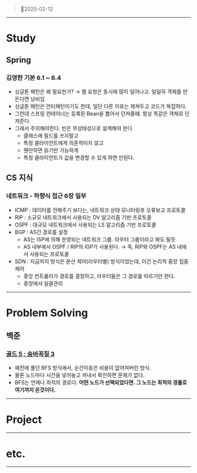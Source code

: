 > 🍲2025-02-12
> 

---

# Study

## Spring

### 김영한 기본 6.1 ~ 6.4

- 싱글톤 패턴은 왜 필요한가? → 웹 요청은 동시에 많이 일어나고. 일일히 객체를 만든다면 낭비임
- 싱글톤 패턴은 안티패턴이기도 한데, 일단 다른 이유는 제쳐두고 코드가 복잡하다.
- 그런데 스프링 컨테이너는 등록된 Bean을 뽑아서 던져줄떄. 항상 똑같은 객체로 던져준다.
- 그래서 주의해야한다. 빈은 무상태성으로 설계해야 한다.
    - 클래스에 필드를 쓰지말고
    - 특정 클라이언트에게 의존적이지 않고
    - 웬만하면 읽기만 가능하게
    - 특정 클라이언트가 값을 변경할 수 있게 하면 안된다.

## CS 지식

### 네트워크 - 하향식 접근 6장 일부

- ICMP : 데이터를 전해주기 보다는, 네트워크 상태 모니터링후 오류보고 프로토콜
- RIP : 소규모 네트워크에서 사용되는 DV 알고리즘 기반 프로토콜
- OSPF : 대규모 네트워크에서 사용되는 LS 알고리즘 기반 프로토콜
- BGP : AS간 경로를 설정
    - AS는 ISP에 의해 운영되는 네트워크 그룹. 라우터 그룹이라고 봐도 될듯
    - AS 내부에서 OSPF / RIP의 IGP가 사용된다. → 즉, RIP와 OSPF는 AS 내에서 사용되는 프로토콜
- SDN : 지금까지 방식은 분산 제어(라우터별) 방식이었는데, 이건 논리적 중앙 집중 제어
    - 중앙 컨트롤러가 경로를 결정하고, 라우터들은 그 경로를 따르기만 한다.
    - 중앙에서 일괄관리

---

# Problem Solving

## 백준

### [골드 5 : 숨바꼭질 3](https://www.acmicpc.net/problem/13549)

- 예전에 풀던 BFS 방식에서, 순간이동은 비용이 없어져버린 방식.
- 물론 노드마다 시간을 넣어놓고 꺼내서 확인하면 문제가 없다.
- BFS는 언제나 최적의 경로다. **어떤 노드가 선택되었다면. 그 노드는 최적의 경롤로 여기까지 온것이다.**

---

# Project

---

# etc.

---
